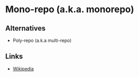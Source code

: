 # Mono-repo (a.k.a. monorepo)

## Alternatives

- Poly-repo (a.k.a multi-repo)

## Links

- [Wikipedia](https://en.wikipedia.org/wiki/Monorepo)
